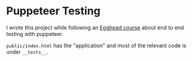 # Puppeteer Testing

I wrote this project while following an [Egghead course](https://egghead.io/courses/end-to-end-testing-with-google-s-puppeteer-and-jest) about end to end testing with puppeteer.

`public/index.html` has the "application" and most of the relevant code is under `__tests__`.
